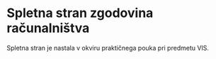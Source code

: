# Spletna stran zgodovina računalništva

Spletna stran je nastala v okviru praktičnega pouka pri predmetu VIS.
